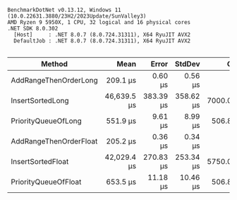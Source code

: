 ```

BenchmarkDotNet v0.13.12, Windows 11 (10.0.22631.3880/23H2/2023Update/SunValley3)
AMD Ryzen 9 5950X, 1 CPU, 32 logical and 16 physical cores
.NET SDK 8.0.302
  [Host]     : .NET 8.0.7 (8.0.724.31311), X64 RyuJIT AVX2
  DefaultJob : .NET 8.0.7 (8.0.724.31311), X64 RyuJIT AVX2


```
| Method                 | Mean        | Error     | StdDev    | Gen0      | Gen1      | Gen2     | Allocated   |
|----------------------- |------------:|----------:|----------:|----------:|----------:|---------:|------------:|
| AddRangeThenOrderLong  |    209.1 μs |   0.60 μs |   0.56 μs |         - |         - |        - |       184 B |
| InsertSortedLong       | 46,639.5 μs | 383.39 μs | 358.62 μs | 7000.0000 | 5909.0909 | 181.8182 | 118833769 B |
| PriorityQueueOfLong    |    551.9 μs |   9.61 μs |   8.99 μs |  506.8359 |  500.0000 | 499.0234 |   2097650 B |
| AddRangeThenOrderFloat |    205.2 μs |   0.36 μs |   0.34 μs |         - |         - |        - |       200 B |
| InsertSortedFloat      | 42,029.4 μs | 270.83 μs | 253.34 μs | 5750.0000 | 3916.6667 |        - |  97425609 B |
| PriorityQueueOfFloat   |    653.5 μs |  11.18 μs |  10.46 μs |  506.8359 |  500.0000 | 499.0234 |   2097654 B |
